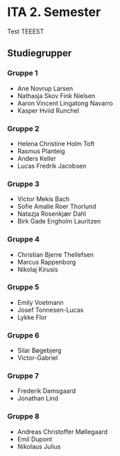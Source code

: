 # ITA 2. Semester

Test TEEEST

## Studiegrupper



### Gruppe 1

- Ane Novrup Larsen
- Nathasja Skov Fink Nielsen
- Aaron Vincent Lingatong Navarro
- Kasper Hviid Runchel



### Gruppe 2

- Helena Christine Holm Toft
- Rasmus Planteig
- Anders Keller
- Lucas Fredrik Jacobsen



### Gruppe 3

- Victor Mekis Bach
- Sofie Amalie Roer Thorlund
- Natazja Rosenkjær Dahl
- Birk Gade Engholm Lauritzen



### Gruppe 4

- Christian Bjerre Thellefsen
- Marcus Rappenborg
- Nikolaj Kirusis



### Gruppe 5

- Emily Voetmann
- Josef Tonnesen-Lucas
- Lykke Flor



### Gruppe 6

- Silar Bøgebjerg
- Victor-Gabriel



### Gruppe 7

- Frederik Damsgaard
- Jonathan Lind



### Gruppe 8

- Andreas Christoffer Møllegaard
- Emil Dupont
- Nikolaus Julius

 

<!--

### Mangler

- Abel
- Adam fordsmand
- Mathias
- Marc

-->
